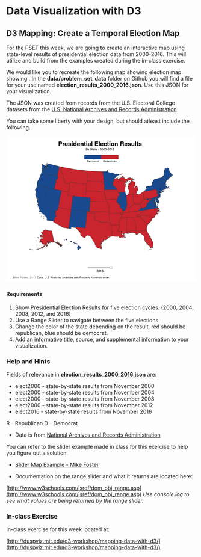 # Data Visualization with D3
## D3 Mapping: Create a Temporal Election Map

For the PSET this week, we are going to create an interactive map using state-level results of presidential election data from 2000-2016. This will utilize and build from the examples created during the in-class exercise.

We would like you to recreate the following map showing election map showing . In the **data/problem_set_data** folder on Github you will find a file for your use named **election_results_2000_2016.json**. Use this JSON for your visualization.

The JSON was created from records from the U.S. Electoral College datasets from the [U.S. National Archives and Records Administration](https://www.archives.gov/federal-register/electoral-college/historical.html).

You can take some liberty with your design, but should atleast include the following.

![US Election Map](images/elections_2000_2016.png "US Elections Map")

#### Requirements

1. Show Presidential Election Results for five election cycles. (2000, 2004, 2008, 2012, and 2016)
2. Use a Range Slider to navigate between the five elections.
3. Change the color of the state depending on the result, red should be republican, blue should be democrat.
4. Add an informative title, source, and supplemental information to your visualization.

### Help and Hints

Fields of relevance in **election_results_2000_2016.json** are:
	
* elect2000 - state-by-state results from November 2000
* elect2000 - state-by-state results from November 2004
* elect2000 - state-by-state results from November 2008
* elect2000 - state-by-state results from November 2012
* elect2016 - state-by-state results from November 2016

R - Republican
D - Democrat

* Data is from [National Archives and Records Administration](https://www.archives.gov/federal-register/electoral-college/historical.html)

You can refer to the slider example made in class for this exercise to help you figure out a solution.

* [Slider Map Example - Mike Foster](http://duspviz.mit.edu/d3-workshop/examples/session4/boston-slider-map.html)

* Documentation on the range slider and what it returns are located here:

[http://www.w3schools.com/jsref/dom_obj_range.asp](http://www.w3schools.com/jsref/dom_obj_range.asp)
*Use console.log to see what values are being returned by the range slider.*

### In-class Exercise

In-class exercise for this week located at:

[http://duspviz.mit.edu/d3-workshop/mapping-data-with-d3/](http://duspviz.mit.edu/d3-workshop/mapping-data-with-d3/)